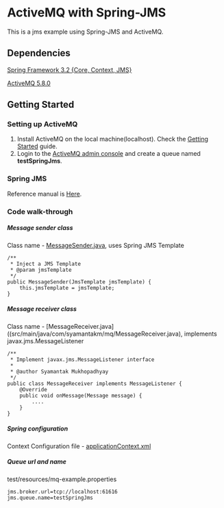 ActiveMQ with Spring-JMS
=============================

This is a jms example using Spring-JMS and ActiveMQ.


Dependencies
------------

[Spring Framework 3.2 {Core, Context, JMS} ](http://www.springsource.org/)

[ActiveMQ 5.8.0](http://activemq.apache.org/activemq-580-release.html)


Getting Started
---------------

### Setting up ActiveMQ
1. Install ActiveMQ on the local machine(localhost). Check the [Getting Started](http://activemq.apache.org/getting-started.html) guide.
2. Login to the [ActiveMQ admin console](http://localhost:8161/admin) and create a queue named **testSpringJms**.

### Spring JMS
Reference manual is [Here](http://static.springsource.org/spring/docs/3.0.x/spring-framework-reference/html/jms.html).

### Code walk-through

##### Message sender class
Class name - [MessageSender.java](src/main/java/com/syamantakm/mq/MessageSender.Java), uses Spring JMS Template

    /**
     * Inject a JMS Template
     * @param jmsTemplate
     */
    public MessageSender(JmsTemplate jmsTemplate) {
        this.jmsTemplate = jmsTemplate;
    }


##### Message receiver class
Class name - [MessageReceiver.java]((src/main/java/com/syamantakm/mq/MessageReceiver.java), implements javax.jms.MessageListener

    /**
     * Implement javax.jms.MessageListener interface
     *
     * @author Syamantak Mukhopadhyay
     */
    public class MessageReceiver implements MessageListener {
        @Override
        public void onMessage(Message message) {
            ....
        }
    }

##### Spring configuration
Context Configuration file  - [applicationContext.xml](src/main/resources/applicationContext.xml)

##### Queue url and name
test/resources/mq-example.properties

    jms.broker.url=tcp://localhost:61616
    jms.queue.name=testSpringJms

